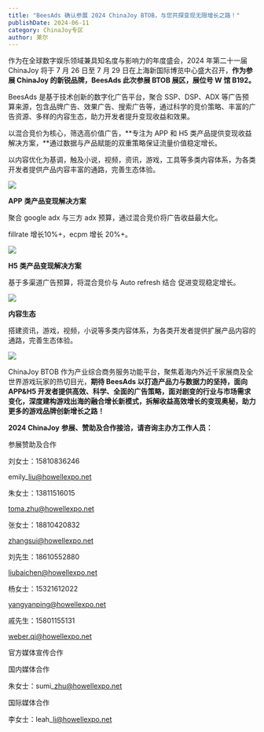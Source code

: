 ```yaml
---
title: "BeesAds 确认参展 2024 ChinaJoy BTOB，与您共探变现无限增长之路！"
publishDate: 2024-06-11
category: ChinaJoy专区
author: 莱尔
---
```


作为在全球数字娱乐领域兼具知名度与影响力的年度盛会，2024 年第二十一届 ChinaJoy 将于 7 月 26 日至 7 月 29 日在上海新国际博览中心盛大召开，**作为参展 ChinaJoy 的新锐品牌，BeesAds 此次参展 BTOB 展区，展位号 W 馆 B192。**

BeesAds 是基于技术创新的数字化广告平台，聚合 SSP、DSP、ADX 等广告预算来源，包含品牌广告、效果广告、搜索广告等，通过科学的竞价策略、丰富的广告资源、多样的内容生态，助力开发者提升变现收益和效果。

以混合竞价为核心，筛选高价值广告，**专注为 APP 和 H5 类产品提供变现收益解决方案，**通过数据与产品赋能的双重策略保证流量价值稳定增长。

以内容优化为基调，触及小说，视频，资讯，游戏，工具等多类内容体系，为各类开发者提供产品内容丰富的通路，完善生态体验。

![](https://ec-net-1251389766.cos.ap-shanghai.myqcloud.com/wp-content/uploads/2024/06/20240611224950708-1024x1024.jpg)

**APP** **类产品变现解决方案**

聚合 google adx 与三方 adx 预算，通过混合竞价将广告收益最大化。

fillrate 增长10%+，ecpm 增长 20%+。

![](https://ec-net-1251389766.cos.ap-shanghai.myqcloud.com/wp-content/uploads/2024/06/20240611224953647-1024x1024.jpg)

**H5** **类产品变现解决方案**

基于多渠道广告预算，将混合竞价与 Auto refresh 结合 促进变现稳定增长。

![](https://ec-net-1251389766.cos.ap-shanghai.myqcloud.com/wp-content/uploads/2024/06/20240611225013500-1024x1024.jpg)

**内容生态**

搭建资讯，游戏，视频，小说等多类内容体系，为各类开发者提供扩展产品内容的通路，完善生态体验。

![](https://ec-net-1251389766.cos.ap-shanghai.myqcloud.com/wp-content/uploads/2024/06/20240611225020171-1024x533.jpg)

ChinaJoy BTOB 作为产业综合商务服务功能平台，聚焦着海内外近千家展商及全世界游戏玩家的热切目光，**期待 BeesAds 以打造产品力与数据力的坚持，面向 APP&H5 开发者提供高效、科学、全面的广告策略，面对剧变的行业与市场需求变化，深度建构游戏出海的融合增长新模式，拆解收益高效增长的变现奥秘，助力更多的游戏品牌创新增长之路！**

**2024 ChinaJoy** **参展、赞助及合作接洽，请咨询主办方工作人员：**

  
参展赞助及合作

刘女士：15810836246

emily\_liu@howellexpo.net

朱女士：13811516015

toma.zhu@howellexpo.net

张女士：18810420832

zhangsui@howellexpo.net

刘先生：18610552880

liubaichen@howellexpo.net

杨女士：15321612022

yangyanping@howellexpo.net

戚先生：15801155131

[weber.qi@howellexpo.net](mailto:weber.qi@howellexpo.net)

  
官方媒体宣传合作

国内媒体合作

朱女士：sumi\_zhu@howellexpo.net

国际媒体合作

李女士：leah\_li@howellexpo.net
